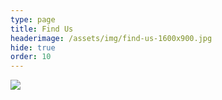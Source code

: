 ```yaml
---
type: page
title: Find Us
headerimage: /assets/img/find-us-1600x900.jpg
hide: true
order: 10
---
```

![](/assets/img/find-us-1600x900.jpg)
